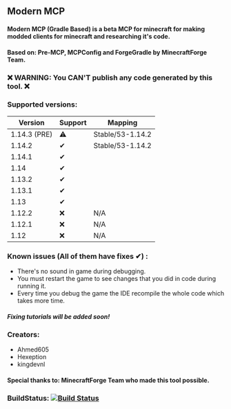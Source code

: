 
## Modern MCP

#### Modern MCP (Gradle Based) is a beta MCP for minecraft for making modded clients for minecraft and researching it's code.

#### Based on: Pre-MCP, MCPConfig and ForgeGradle by MinecraftForge Team.

### ❌ WARNING: You CAN'T publish any code generated by this tool. ❌
 
### Supported versions:

| Version     | Support | Mapping |
| ---      | ---       | ---       |
| 1.14.3 (PRE) | ⚠         | Stable/53-1.14.2 |
| 1.14.2 | ✔         | Stable/53-1.14.2 |
| 1.14.1     | ✔       |  |
| 1.14 | ✔     |  |
| 1.13.2 | ✔   |  |
| 1.13.1 | ✔    |  |
| 1.13 | ✔    |  |
| 1.12.2 | ❌    | N/A |
| 1.12.1 | ❌    | N/A |
| 1.12 | ❌    | N/A |

### Known issues (All of them have fixes ✔) :

* There's no sound in game during debugging.
* You must restart the game to see changes that you did in code during running it.
* Every time you debug the game the IDE recompile the whole code which takes more time.

##### Fixing tutorials will be added soon!

### Creators:

* Ahmed605
* Hexeption
* kingdevnl

#### Special thanks to: **MinecraftForge** Team who made this tool possible.

### BuildStatus: [![Build Status](https://travis-ci.org/ahmed605/Modern-MCP.svg?branch=1.14.2)](https://travis-ci.org/ahmed605/Modern-MCP)
